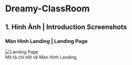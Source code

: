 # Dreamy-ClassRoom

## 1. Hình Ảnh | Introduction Screenshots

### Màn Hình Landing | Landing Page

<div class="screenshot-container">
  <img src="https://firebasestorage.googleapis.com/v0/b/dreamy-fb67c.appspot.com/o/GD-Figma%2FLanding%20Page.png?alt=media&token=ba6bdb69-d601-43ca-bdaf-73cfed6259d6" alt="Landing Page">
</div>
Mô tả chi tiết về Màn Hình Landing.
